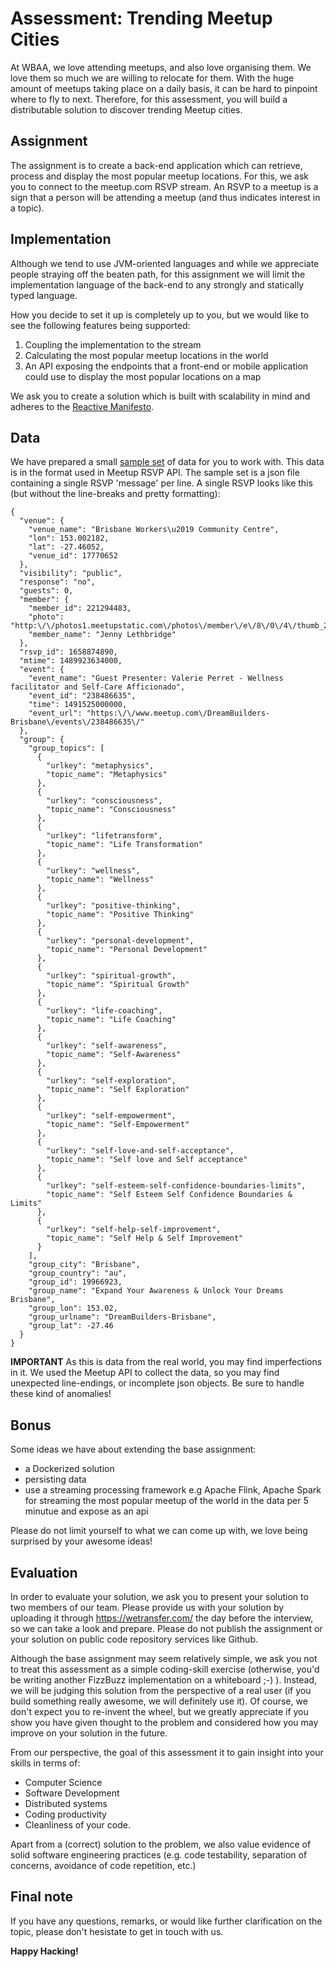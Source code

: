 # Assessment: Trending Meetup Cities 
At WBAA, we love attending meetups, and also love organising them. We love them so much we are willing to relocate for them. With the huge amount of meetups taking place on a daily basis, it can be hard to pinpoint where to fly to next. Therefore, for this assessment, you will build a distributable solution to discover trending Meetup cities. 

## Assignment
The assignment is to create a back-end application which can retrieve, process and display the most popular meetup locations. For this, we ask you to connect to the meetup.com RSVP stream. An RSVP to a meetup is a sign that a person will be attending a meetup (and thus indicates interest in a topic). 

## Implementation
Although we tend to use JVM-oriented languages and while we appreciate people straying off the beaten path, for this assignment we will limit the implementation language of the back-end to any strongly and statically typed language.

How you decide to set it up is completely up to you, but we would like to see the following features being supported:
1. Coupling the implementation to the stream
1. Calculating the most popular meetup locations in the world
1. An API exposing the endpoints that a front-end or mobile application could use to display the most popular locations on a map

We ask you to create a solution which is built with scalability in mind and adheres to the [Reactive Manifesto](https://www.reactivemanifesto.org/).

## Data
We have prepared a small [sample set](meetup.json) of data for you to work with. This data is in the format used in Meetup RSVP API. The sample set is a json file containing a single RSVP 'message' per line.
A single RSVP looks like this (but without the line-breaks and pretty formatting):
```
{
  "venue": {
    "venue_name": "Brisbane Workers\u2019 Community Centre",
    "lon": 153.002182,
    "lat": -27.46052,
    "venue_id": 17770652
  },
  "visibility": "public",
  "response": "no",
  "guests": 0,
  "member": {
    "member_id": 221294483,
    "photo": "http:\/\/photos1.meetupstatic.com\/photos\/member\/e\/8\/0\/4\/thumb_263939396.jpeg",
    "member_name": "Jenny Lethbridge"
  },
  "rsvp_id": 1658874890,
  "mtime": 1489923634000,
  "event": {
    "event_name": "Guest Presenter: Valerie Perret - Wellness facilitator and Self-Care Afficionado",
    "event_id": "238486635",
    "time": 1491525000000,
    "event_url": "https:\/\/www.meetup.com\/DreamBuilders-Brisbane\/events\/238486635\/"
  },
  "group": {
    "group_topics": [
      {
        "urlkey": "metaphysics",
        "topic_name": "Metaphysics"
      },
      {
        "urlkey": "consciousness",
        "topic_name": "Consciousness"
      },
      {
        "urlkey": "lifetransform",
        "topic_name": "Life Transformation"
      },
      {
        "urlkey": "wellness",
        "topic_name": "Wellness"
      },
      {
        "urlkey": "positive-thinking",
        "topic_name": "Positive Thinking"
      },
      {
        "urlkey": "personal-development",
        "topic_name": "Personal Development"
      },
      {
        "urlkey": "spiritual-growth",
        "topic_name": "Spiritual Growth"
      },
      {
        "urlkey": "life-coaching",
        "topic_name": "Life Coaching"
      },
      {
        "urlkey": "self-awareness",
        "topic_name": "Self-Awareness"
      },
      {
        "urlkey": "self-exploration",
        "topic_name": "Self Exploration"
      },
      {
        "urlkey": "self-empowerment",
        "topic_name": "Self-Empowerment"
      },
      {
        "urlkey": "self-love-and-self-acceptance",
        "topic_name": "Self love and Self acceptance"
      },
      {
        "urlkey": "self-esteem-self-confidence-boundaries-limits",
        "topic_name": "Self Esteem Self Confidence Boundaries & Limits"
      },
      {
        "urlkey": "self-help-self-improvement",
        "topic_name": "Self Help & Self Improvement"
      }
    ],
    "group_city": "Brisbane",
    "group_country": "au",
    "group_id": 19966923,
    "group_name": "Expand Your Awareness & Unlock Your Dreams   Brisbane",
    "group_lon": 153.02,
    "group_urlname": "DreamBuilders-Brisbane",
    "group_lat": -27.46
  }
}
```
__IMPORTANT__
As this is data from the real world, you may find imperfections in it. We used the Meetup API to collect the data, so you may find unexpected line-endings, or incomplete json objects. Be sure to handle these kind of anomalies!

## Bonus
Some ideas we have about extending the base assignment:
 - a Dockerized solution
 - persisting data
 - use a streaming processing framework e.g Apache Flink, Apache Spark for streaming the most popular meetup of the world in the data per 5 minutue and expose as an api
 
Please do not limit yourself to what we can come up with, we love being surprised by your awesome ideas! 

## Evaluation
In order to evaluate your solution, we ask you to present your solution to two members of our team. Please provide us with your solution by uploading it through https://wetransfer.com/ the day before the interview, so we can take a look and prepare. Please do not publish the assignment or your solution on public code repository services like Github.

Although the base assignment may seem relatively simple, we ask you not to treat this assessment as a simple coding-skill exercise (otherwise, you'd be writing another FizzBuzz implementation on a whiteboard ;-) ). Instead, we will be judging this solution from the perspective of a real user (if you build something really awesome, we will definitely use it). Of course, we don't expect you to re-invent the wheel, but we greatly appreciate if you show you have given thought to the problem and considered how you may improve on your solution in the future.

From our perspective, the goal of this assessment it to gain insight into your skills in terms of:
- Computer Science
- Software Development
- Distributed systems
- Coding productivity
- Cleanliness of your code.

Apart from a (correct) solution to the problem, we also value evidence of solid software engineering practices (e.g. code testability, separation of concerns, avoidance of code repetition, etc.)

## Final note
If you have any questions, remarks, or would like further clarification on the topic, please don't hesistate to get in touch with us.

__Happy Hacking!__
